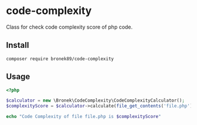 # code-complexity

Class for check code complexity score of php code.

## Install

```
composer require bronek89/code-complexity
```

## Usage

```php
<?php

$calculator = new \Bronek\CodeComplexity\CodeComplexityCalculator();
$complexityScore = $calculator->calculate(file_get_contents('file.php'));

echo "Code Complexity of file file.php is $complexityScore" 
```
